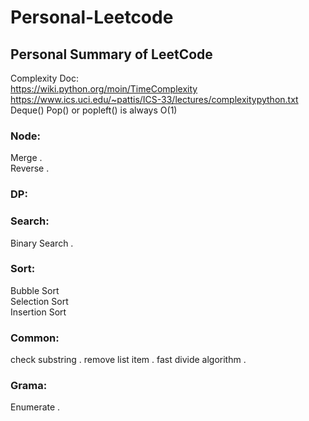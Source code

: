 # Personal-Leetcode
## Personal Summary of LeetCode

Complexity Doc:  
https://wiki.python.org/moin/TimeComplexity  
https://www.ics.uci.edu/~pattis/ICS-33/lectures/complexitypython.txt  
Deque() Pop() or popleft() is always O(1)

### Node:
Merge .  
Reverse . 

### DP:


### Search:
Binary Search . 

### Sort:
Bubble Sort  
Selection Sort  
Insertion Sort  


### Common:
check substring . 
remove list item . 
fast divide algorithm . 

### Grama:
Enumerate . 
